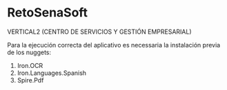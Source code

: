 # RetoSenaSoft
VERTICAL2 (CENTRO DE SERVICIOS Y GESTIÓN EMPRESARIAL)

Para la ejecución correcta del aplicativo es necessaria la instalación previa de los nuggets:
1. Iron.OCR
2. Iron.Languages.Spanish
3. Spire.Pdf
